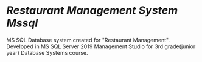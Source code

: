 # *Restaurant Management System Mssql*
MS SQL Database system created for "Restaurant Management". Developed in MS SQL Server 2019 Management Studio for 3rd grade(junior year) Database Systems course.
